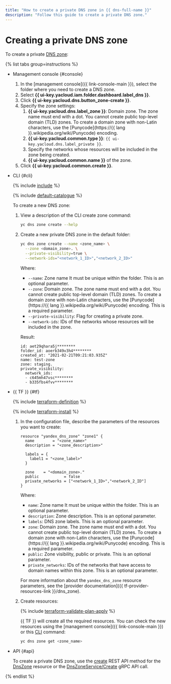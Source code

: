 ```yaml
---
title: "How to create a private DNS zone in {{ dns-full-name }}"
description: "Follow this guide to create a private DNS zone."
---
```


# Creating a private DNS zone

To create a private [DNS zone](../concepts/dns-zone.md):

{% list tabs group=instructions %}

- Management console {#console}

  1. In the [management console]({{ link-console-main }}), select the folder where you need to create a DNS zone.
  1. Select **{{ ui-key.yacloud.iam.folder.dashboard.label_dns }}**.
  1. Click **{{ ui-key.yacloud.dns.button_zone-create }}**.
  1. Specify the zone settings:
     1. **{{ ui-key.yacloud.dns.label_zone }}**: Domain zone. The zone name must end with a dot. You cannot create public top-level domain (TLD) zones. To create a domain zone with non-Latin characters, use the [Punycode](https://{{ lang }}.wikipedia.org/wiki/Punycode) encoding.
     1. **{{ ui-key.yacloud.common.type }}**: `{{ ui-key.yacloud.dns.label_private }}`.
     1. Specify the networks whose resources will be included in the zone being created.
     1. **{{ ui-key.yacloud.common.name }}** of the zone.
  1. Click **{{ ui-key.yacloud.common.create }}**.

- CLI {#cli}

  {% include [include](../../_includes/cli-install.md) %}

  {% include [default-catalogue](../../_includes/default-catalogue.md) %}

  To create a new DNS zone:

  1. View a description of the CLI create zone command:

     ```bash
     yc dns zone create --help
     ```

  1. Create a new private DNS zone in the default folder:

     ```bash
     yc dns zone create --name <zone_name> \
       --zone <domain_zone>. \
       --private-visibility=true \
       --network-ids="<network_1_ID>","<network_2_ID>"
     ```

     Where:

     * `--name`: Zone name It must be unique within the folder. This is an optional parameter.
     * `--zone`: Domain zone. The zone name must end with a dot. You cannot create public top-level domain (TLD) zones. To create a domain zone with non-Latin characters, use the [Punycode](https://{{ lang }}.wikipedia.org/wiki/Punycode) encoding. This is a required parameter.
     * `--private-visibility`: Flag for creating a private zone.
     * `--network-ids`: IDs of the networks whose resources will be included in the zone.

     Result:

     ```text
     id: aet29qhara5j********
     folder_id: aoerb349v3h4********
     created_at: "2021-02-21T09:21:03.935Z"
     name: test-zone
     zone: staging.
     private_visibility:
       network_ids:
       - c645mh47vsc********
       - b335fbs4fvv********
     ```

- {{ TF }} {#tf}

  {% include [terraform-definition](../../_tutorials/_tutorials_includes/terraform-definition.md) %}

  {% include [terraform-install](../../_includes/terraform-install.md) %}

  1. In the configuration file, describe the parameters of the resources you want to create:

     ```hcl
     resource "yandex_dns_zone" "zone1" {
       name        = "<zone_name>"
       description = "<zone_description>"

       labels = {
         label1 = "<zone_label>"
       }

       zone    = "<domain_zone>."
       public           = false
       private_networks = ["<network_1_ID>","<network_2_ID"]
     }
     ```

     Where:

     * `name`: Zone name It must be unique within the folder. This is an optional parameter.
     * `description`: Zone description. This is an optional parameter.
     * `labels`: DNS zone labels. This is an optional parameter.
     * `zone`: Domain zone. The zone name must end with a dot. You cannot create public top-level domain (TLD) zones. To create a domain zone with non-Latin characters, use the [Punycode](https://{{ lang }}.wikipedia.org/wiki/Punycode) encoding. This is a required parameter.
     * `public`: Zone visibility, public or private. This is an optional parameter.
     * `private_networks`: IDs of the networks that have access to domain names within this zone. This is an optional parameter.

     For more information about the `yandex_dns_zone` resource parameters, see the [provider documentation]({{ tf-provider-resources-link }}/dns_zone).

  1. Create resources:

     {% include [terraform-validate-plan-apply](../../_tutorials/_tutorials_includes/terraform-validate-plan-apply.md) %}

     {{ TF }} will create all the required resources. You can check the new resources using the [management console]({{ link-console-main }}) or this [CLI](../../cli/quickstart.md) command:

     ```bash
     yc dns zone get <zone_name>
     ```

- API {#api}

  To create a private DNS zone, use the [create](../api-ref/DnsZone/create.md) REST API method for the [DnsZone](../api-ref/DnsZone/index.md) resource or the [DnsZoneService/Create](../api-ref/grpc/dns_zone_service.md#Create) gRPC API call.

{% endlist %}
